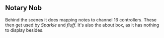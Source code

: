 ## Notary Nob

Behind the scenes it does mapping notes to channel 16 controllers. These then get used by *Sparkie* and *fluff*. It's also
the about box, as it has nothing to display besides.